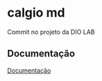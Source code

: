 
# calgio md

Commit no projeto da DIO LAB


## Documentação

[Documentação](https://link-da-documentação)
